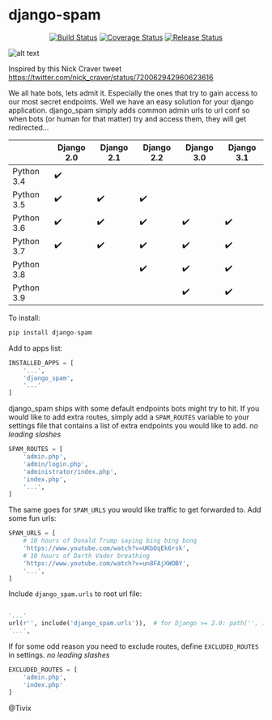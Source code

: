 django-spam
===========

<p align="center">
<a href="https://travis-ci.org/nickatnight/django-spam"><img alt="Build Status" src="https://travis-ci.org/nickatnight/django-spam.svg?branch=master"></a>
<a href="https://coveralls.io/github/nickatnight/django-spam?branch=master"><img alt="Coverage Status" src="https://coveralls.io/repos/github/nickatnight/django-spam/badge.svg?branch=master"></a>
<a href="https://github.com/Tivix/django-spam/releases"><img alt="Release Status" src="https://img.shields.io/github/v/release/Tivix/django-spam"></a>
</p>

![alt text](https://media.giphy.com/media/Mr8Gr9ejR0OpW/giphy.gif "django_spam")

Inspired by this Nick Craver tweet https://twitter.com/nick_craver/status/720062942960623616

We all hate bots, lets admit it. Especially the ones that try to gain access to our most secret endpoints. Well we have an easy
solution for your django application. django_spam simply adds common admin urls to url conf so when bots (or human
for that matter) try and access them, they will get redirected...


|            | Django 2.0         | Django 2.1         | Django 2.2         | Django 3.0         | Django 3.1         |
| --         | --                 | --                 | --                 | --                 | --                 |
| Python 3.4 | :heavy_check_mark: |                    |                    |                    |                    |
| Python 3.5 | :heavy_check_mark: | :heavy_check_mark: | :heavy_check_mark: |                    |                    |
| Python 3.6 | :heavy_check_mark: | :heavy_check_mark: | :heavy_check_mark: | :heavy_check_mark: | :heavy_check_mark: |
| Python 3.7 | :heavy_check_mark: | :heavy_check_mark: | :heavy_check_mark: | :heavy_check_mark: | :heavy_check_mark: |
| Python 3.8 |                    |                    | :heavy_check_mark: | :heavy_check_mark: | :heavy_check_mark: |
| Python 3.9 |                    |                    |                    | :heavy_check_mark: | :heavy_check_mark: |


To install:
```python
pip install django-spam
```

Add to apps list:
```python
INSTALLED_APPS = [
    '...',
    'django_spam',
    '...'
]
```

django_spam ships with some default endpoints bots might try to hit. If you would like to add extra routes, simply add
a ``SPAM_ROUTES`` variable to your settings file that contains a list of extra endpoints you would like
to add. *no leading slashes*
```python
SPAM_ROUTES = [
    'admin.php',
    'admin/login.php',
    'administrator/index.php',
    'index.php',
    '...',
]
```

The same goes for ``SPAM_URLS`` you would like traffic to get forwarded to. Add some fun urls:

```python
SPAM_URLS = [
    # 10 hours of Donald Trump saying bing bing bong
    'https://www.youtube.com/watch?v=UKbOqEk6rsk',
    # 10 hours of Darth Vader breathing
    'https://www.youtube.com/watch?v=un8FAjXWOBY',
    '...',
]
```

Include ``django_spam.urls`` to root url file:
```python

'...'
url(r'', include('django_spam.urls')),  # for Django >= 2.0: path('', include('django_spam.urls')),
'...',
```

If for some odd reason you need to exclude routes, define ``EXCLUDED_ROUTES`` in settings. *no leading slashes*

```python
EXCLUDED_ROUTES = [
    'admin.php',
    'index.php'
]
```

@Tivix
